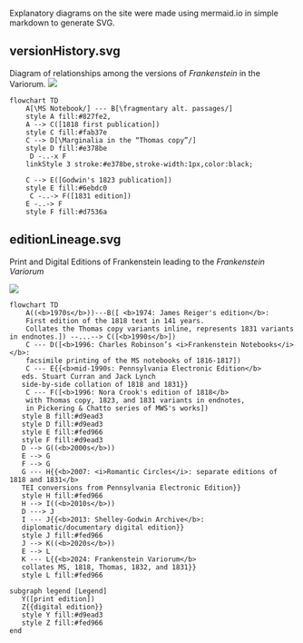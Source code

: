 Explanatory diagrams on the site were made using mermaid.io in simple markdown to generate SVG.

## versionHistory.svg
Diagram of relationships among the versions of *Frankenstein* in the Variorum. [![](https://mermaid.ink/img/pako:eNp1ks9uozAQxl9l5D20lSAtQdsgVqqUzZ89dS_pLc5hwANYMTYyRmlUVeqD7L5cn6QO0IpLffLMfPPT5_G8sNwIYikrlDnlFVoHT2uuwZ_lnvPHHfw1jjJjjrcHCMMQfvtsYbGsSTu0Z0DlZtBg22JJrdcMva07K4IlFFKp9EcyXxQ0D8ba0nMeYHW9j5Io8QrbOmi6TMkcnTT6cDNFrEZEgVm8oKGy6gHriz20pdSoJILU4CqC97d_T5WpsYXcNOf3t_-3hyluPeIoXiTZiPPJcDYLn2E7xErq465Xx77LmiN96oMhDE9SuCqNmucgN8rYNFOYH3_13VOHm-v9HyNOUl-1ECXz-PtXbkZb95SJ_G60teptPcD2Mqk4AhJy2rn5LE9B2xEkFj_je5w44pprFrCabI1S-P9-ueQ58zOribPUXwUV2CnHGdevXoqdM7uzzlnqbEcBs6YrK5YWqFofdY1AR2uJpcX6K3uxaOzjsFH9Yr1-ANnmvZs?type=png)](https://mermaid.live/edit#pako:eNp1ks9uozAQxl9l5D20lSAtQdsgVqqUzZ89dS_pLc5hwANYMTYyRmlUVeqD7L5cn6QO0IpLffLMfPPT5_G8sNwIYikrlDnlFVoHT2uuwZ_lnvPHHfw1jjJjjrcHCMMQfvtsYbGsSTu0Z0DlZtBg22JJrdcMva07K4IlFFKp9EcyXxQ0D8ba0nMeYHW9j5Io8QrbOmi6TMkcnTT6cDNFrEZEgVm8oKGy6gHriz20pdSoJILU4CqC97d_T5WpsYXcNOf3t_-3hyluPeIoXiTZiPPJcDYLn2E7xErq465Xx77LmiN96oMhDE9SuCqNmucgN8rYNFOYH3_13VOHm-v9HyNOUl-1ECXz-PtXbkZb95SJ_G60teptPcD2Mqk4AhJy2rn5LE9B2xEkFj_je5w44pprFrCabI1S-P9-ueQ58zOribPUXwUV2CnHGdevXoqdM7uzzlnqbEcBs6YrK5YWqFofdY1AR2uJpcX6K3uxaOzjsFH9Yr1-ANnmvZs)

```
flowchart TD
    A[\MS Notebook/] --- B[\fragmentary alt. passages/] 
    style A fill:#827fe2, 
    A --> C([1818 first publication])
    style C fill:#fab37e
    C --> D[\Marginalia in the “Thomas copy”/]
    style D fill:#e378be
     D -..-x F
    linkStyle 3 stroke:#e378be,stroke-width:1px,color:black;
   
    C --> E([Godwin's 1823 publication])
    style E fill:#6ebdc0
     C -..-> F([1831 edition])
    E -..-> F
    style F fill:#d7536a
```

## editionLineage.svg
Print and Digital Editions of Frankenstein leading to the *Frankenstein Variorum*

[![](https://mermaid.ink/img/pako:eNqFVdtu2zgQ_ZWBFug6gORGdpGLEBhofUniOkUQBy2aOA-0NLYIU6RBUskaRoD9jf5ev6RDSkqdut31gyVyLjznzHC0DVKVYZAEC6Ge0pxpC7eDmQT6vW-1zua9-PT40Jy9nfcODqIo-tC6h2rzXQJjVqCBG-RL1H8bwIxbrqTzTaBKMeLa2MYAagE2R4hP4hOw-I8FLiF-F8MGmTbtOqSvhGCW8jrX21wVzECq1ht4ZJozaQ1FCS4xBI1rjQbdVnzSjXcdAGUmFWVpPxxAFLXb7SjqQb9177GfVoQeDuoTySOCQWM8SqBPOghHTc25NEp-__ebgTPeG2kmVyiNRTriE-WfK7WiXLznSVfpFiw1vOACYa25tFwuG-JXU5BNkNsjIY4i-jt-jWS43RKSgmeRh5rANUppNuKRSc5gKDC1WkmewvCn4D4eM1JxaktXxH6pCSwwmVGZ0hVMNjLNvZfhGUbzTeSepKxTuy6OL4yLcHI-P-9iGu2o80lpBn1NLH4WvQl_wQJP3Oa79QvJ3umGL_l_W66wiqWda56uUDvx3rhyWKvA0Bq9cFdfpnT0k9IrU0tn7IYE_wALLkTyV3aKLOvuGAZ_MgxrwwKz06OjHcNoP2IAronO_a3oHB42t8LbhpWt6uFRtfDv516-C19SCjpOXB_dkCrUGSn0uU6p0VwHJcRvzTS1fqOp2auJO7A64nZ4SarKR9TGey60Kv6vT-qKVvwu9olfeNiXNb_4FT_HnYxjv7j0nMY1p7ibwDRHIXATnavsiYr3Xqc5f8SdSZDxtSDSxPltptKyoFvL9Ia2l9wy0TB-hXC8j3DsEX6sEXZ-U4GJf__oAU5qgB0aVa9u7mfqPKXL4qVZ02bmXE1Dr3hYd65bdTvhr5eiAjjZBziTppwvNVvnIHBJXQ33E_988OavrXs_Exq-dfPebbf_JcTXPzXv3S8A6JyZnMkgDArUBeMZjfWt858FNH4KnAVUjSDDBSuFnQUz-UyurLRqSsMhSKwuMQy0Kpd5kCyYMLQq1xkJM-CMSBUvuw6l0lfVh8N_P8JgzeSdUo3P8w8Lf_vj?type=png)](https://mermaid.live/edit#pako:eNqFVdtu2zgQ_ZWBFug6gORGdpGLEBhofUniOkUQBy2aOA-0NLYIU6RBUskaRoD9jf5ev6RDSkqdut31gyVyLjznzHC0DVKVYZAEC6Ge0pxpC7eDmQT6vW-1zua9-PT40Jy9nfcODqIo-tC6h2rzXQJjVqCBG-RL1H8bwIxbrqTzTaBKMeLa2MYAagE2R4hP4hOw-I8FLiF-F8MGmTbtOqSvhGCW8jrX21wVzECq1ht4ZJozaQ1FCS4xBI1rjQbdVnzSjXcdAGUmFWVpPxxAFLXb7SjqQb9177GfVoQeDuoTySOCQWM8SqBPOghHTc25NEp-__ebgTPeG2kmVyiNRTriE-WfK7WiXLznSVfpFiw1vOACYa25tFwuG-JXU5BNkNsjIY4i-jt-jWS43RKSgmeRh5rANUppNuKRSc5gKDC1WkmewvCn4D4eM1JxaktXxH6pCSwwmVGZ0hVMNjLNvZfhGUbzTeSepKxTuy6OL4yLcHI-P-9iGu2o80lpBn1NLH4WvQl_wQJP3Oa79QvJ3umGL_l_W66wiqWda56uUDvx3rhyWKvA0Bq9cFdfpnT0k9IrU0tn7IYE_wALLkTyV3aKLOvuGAZ_MgxrwwKz06OjHcNoP2IAronO_a3oHB42t8LbhpWt6uFRtfDv516-C19SCjpOXB_dkCrUGSn0uU6p0VwHJcRvzTS1fqOp2auJO7A64nZ4SarKR9TGey60Kv6vT-qKVvwu9olfeNiXNb_4FT_HnYxjv7j0nMY1p7ibwDRHIXATnavsiYr3Xqc5f8SdSZDxtSDSxPltptKyoFvL9Ia2l9wy0TB-hXC8j3DsEX6sEXZ-U4GJf__oAU5qgB0aVa9u7mfqPKXL4qVZ02bmXE1Dr3hYd65bdTvhr5eiAjjZBziTppwvNVvnIHBJXQ33E_988OavrXs_Exq-dfPebbf_JcTXPzXv3S8A6JyZnMkgDArUBeMZjfWt858FNH4KnAVUjSDDBSuFnQUz-UyurLRqSsMhSKwuMQy0Kpd5kCyYMLQq1xkJM-CMSBUvuw6l0lfVh8N_P8JgzeSdUo3P8w8Lf_vj)

```
flowchart TD
    A((<b>1970s</b>))---B([ <b>1974: James Reiger's edition</b>: 
    First edition of the 1818 text in 141 years. 
    Collates the Thomas copy variants inline, represents 1831 variants in endnotes.]) --...--> C([<b>1990s</b>])
    C --- D([<b>1996: Charles Robinson’s <i>Frankenstein Notebooks</i></b>:
    facsimile printing of the MS notebooks of 1816-1817])
    C --- E{{<b>mid-1990s: Pennsylvania Electronic Edition</b>
   eds. Stuart Curran and Jack Lynch
   side-by-side collation of 1818 and 1831}}
    C --- F([<b>1996: Nora Crook's edition of 1818</b>
    with Thomas copy, 1823, and 1831 variants in endnotes,
    in Pickering & Chatto series of MWS's works])
   style B fill:#d9ead3
   style D fill:#d9ead3
   style E fill:#fed966
   style F fill:#d9ead3
   D --> G((<b>2000s</b>))
   E --> G 
   F --> G
   G --- H{{<b>2007: <i>Romantic Circles</i>: separate editions of 1818 and 1831</b> 
   TEI conversions from Pennsylvania Electronic Edition}}
   style H fill:#fed966
   H --> I((<b>2010s</b>))
   D ---> J
   I --- J{{<b>2013: Shelley-Godwin Archive</b>: 
   diplomatic/documentary digital edition}}
   style J fill:#fed966
   J --> K((<b>2020s</b>))
   E --> L
   K --- L{{<b>2024: Frankenstein Variorum</b>
   collates MS, 1818, Thomas, 1832, and 1831}}
   style L fill:#fed966
   
subgraph legend [Legend]
   Y([print edition])
   Z{{digital edition}}
   style Y fill:#d9ead3
   style Z fill:#fed966
end
```